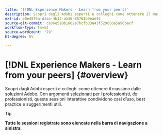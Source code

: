 ```yaml
---
title: '[!DNL Experience Makers - Learn from your peers]'
description: Scopri dagli Adobi esperti e colleghi come ottenere il massimo dalle soluzioni Adobe. [!DNL Experience Makers - Learn from your peers] è una serie globale di eventi di apprendimento virtuale per i clienti, incentrati sull’approfondimento di [!DNL Adobe Experience Cloud] soluzioni.
exl-id: e0e4870a-d3aa-4b12-a536-85761b0eae46
source-git-commit: ca06e5a8b1602a7bcfb83a43f529680a5a96bacf
workflow-type: tm+mt
source-wordcount: '79'
ht-degree: 0%

---
```


# [!DNL Experience Makers - Learn from your peers] {#overview}

<!-- <img alt="Experience Makers Learn from your peers" src="./assets/skill-exchange.png" /> -->

Scopri dagli Adobi esperti e colleghi come ottenere il massimo dalle soluzioni Adobe. Con argomenti selezionati per i professionisti, _da_ professionisti, queste sessioni interattive condividono casi d’uso, best practice e suggerimenti utili.

>[!TIP]
>
>**Tutte le sessioni registrate sono elencate nella barra di navigazione a sinistra**.
